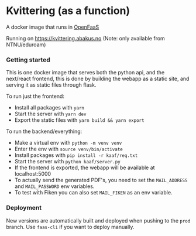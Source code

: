 # Kvittering (as a function)

A docker image that runs in [OpenFaaS](https://www.openfaas.com/)

Running on https://kvittering.abakus.no (Note: only available from NTNU/eduroam)

### Getting started

This is one docker image that serves both the python api, and the next/react frontend, this is done by building the webapp as a static site, and serving it as static files through flask.

To run just the frontend:
* Install all packages with `yarn`
* Start the server with `yarn dev`
* Export the static files with `yarn build && yarn export`

To run the backend/everything:
* Make a virtual env with `python -m venv venv`
* Enter the env with `source venv/bin/activate`
* Install packages with `pip install -r kaaf/req.txt`
* Start the server with `python kaaf/server.py`
* If the frontend is exported, the webapp will be available at localhost:5000
* To actually send the generated PDF's, you need to set the `MAIL_ADDRESS` and `MAIL_PASSWORD` env variables. 
* To test with Fiken you can also set `MAIL_FIKEN` as an env variable.

### Deployment

New versions are automatically built and deployed when pushing to the `prod` branch. Use `faas-cli` if you want to deploy manually.
